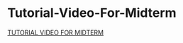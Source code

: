 # Tutorial-Video-For-Midterm

[TUTORIAL VIDEO FOR MIDTERM](https://www.youtube.com/watch?v=ErXW0_m7B_g)

